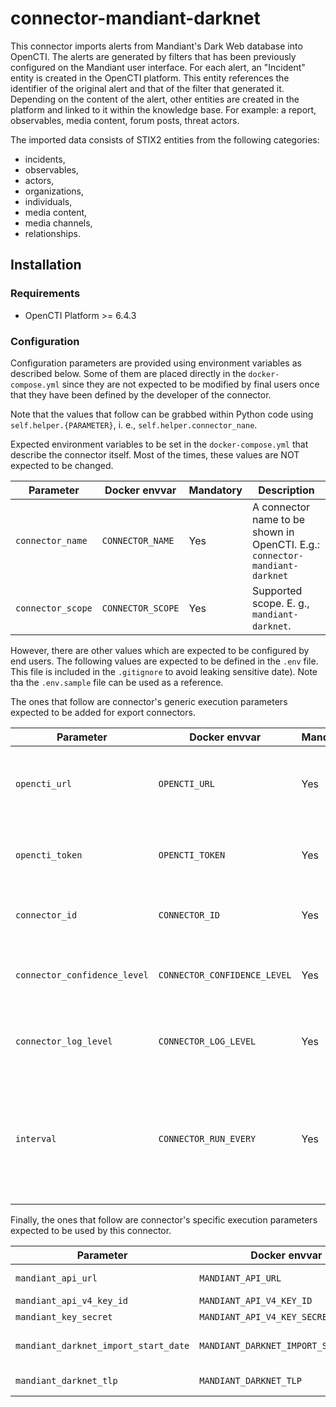 # connector-mandiant-darknet

This connector imports alerts from Mandiant's Dark Web database into OpenCTI. The alerts are generated by filters that has been previously configured on the Mandiant user interface. For each alert, an "Incident" entity is created in the OpenCTI platform. This entity references the identifier of the original alert and that of the filter that generated it. Depending on the content of the alert, other entities are created in the platform and linked to it within the knowledge base. For example: a report, observables, media content, forum posts, threat actors.

The imported data consists of STIX2 entities from the following categories:
- incidents,
- observables,
- actors,
- organizations,
- individuals,
- media content,
- media channels,
- relationships.


## Installation

### Requirements

- OpenCTI Platform >= 6.4.3

### Configuration

Configuration parameters are provided using environment variables as described below.
Some of them are placed directly in the `docker-compose.yml` since they are not expected to be modified by final users once that they have been defined by the developer of the connector.

Note that the values that follow can be grabbed within Python code using `self.helper.{PARAMETER}`, i. e., `self.helper.connector_nane`.

Expected environment variables to be set in the  `docker-compose.yml` that describe the connector itself.
Most of the times, these values are NOT expected to be changed.

| Parameter                            | Docker envvar                       | Mandatory    | Description                                                                                                                                                |
| ------------------------------------ | ----------------------------------- | ------------ | ---------------------------------------------------------------------------------------------------------------------------------------------------------- |
| `connector_name`                     | `CONNECTOR_NAME`                    | Yes          | A connector name to be shown in OpenCTI. E.g.: `connector-mandiant-darknet`                                                                                                                   |
| `connector_scope`                    | `CONNECTOR_SCOPE`                   | Yes          | Supported scope. E. g., `mandiant-darknet`.                                                                                                                       |

However, there are other values which are expected to be configured by end users.
The following values are expected to be defined in the `.env` file.
This file is included in the `.gitignore` to avoid leaking sensitive date). 
Note tha the `.env.sample` file can be used as a reference.

The ones that follow are connector's generic execution parameters expected to be added for export connectors.

| Parameter                            | Docker envvar                       | Mandatory    | Description                                                                                                                                                |
| ------------------------------------ | ----------------------------------- | ------------ | ---------------------------------------------------------------------------------------------------------------------------------------------------------- |
| `opencti_url`                        | `OPENCTI_URL`                       | Yes          | The URL of the OpenCTI platform. Note that final `/` should be avoided. Example value: `http://opencti:8080`                                               |
| `opencti_token`                      | `OPENCTI_TOKEN`                     | Yes          | The default admin token configured in the OpenCTI platform parameters file.                                                                                |
| `connector_id`                       | `CONNECTOR_ID`                      | Yes          | A valid arbitrary `UUIDv4` that must be unique for this connector.                                                                                         |
| `connector_confidence_level`         | `CONNECTOR_CONFIDENCE_LEVEL`        | Yes          | The default confidence level for created sightings (a number between 1 and 4).                                                                             |
| `connector_log_level`                | `CONNECTOR_LOG_LEVEL`               | Yes          | The log level for this connector, could be `debug`, `info`, `warn` or `error` (less verbose).                                                              |
| `interval`                           | `CONNECTOR_RUN_EVERY`               | Yes          | The time unit is represented by a single character at the end of the string: d for days, h for hours, m for minutes, and s for seconds. e.g., 30s is 30 seconds. 1d is 1 day.                                                                                  |

Finally, the ones that follow are connector's specific execution parameters expected to be used by this connector.

| Parameter                            | Docker envvar                       | Mandatory    | Description                                                                                                                                                |
| ------------------------------------ | ----------------------------------- | ------------ | ---------------------------------------------------------------------------------------------------------------------------------------------------------- |
| `mandiant_api_url`                    | `MANDIANT_API_URL`                   | No          | Default is `https://api.intelligence.mandiant.com/v4/dtm`.                                                                                                                                       |
| `mandiant_api_v4_key_id`                    | `MANDIANT_API_V4_KEY_ID`                   | Yes          | The key id to connect to the platform.                                                                                                                                       |
| `mandiant_key_secret`                    | `MANDIANT_API_V4_KEY_SECRET`                   | Yes          | The key secret to connect to the platform.                                                                                                                                       |
| `mandiant_darknet_import_start_date`                    | `MANDIANT_DARKNET_IMPORT_START_DATE`                   | No          | Unix timestamp in seconds from which the connector will collect the alerts. 0 is the default value, which could generate a lot of alerts.                                                                                                                                     |
| `mandiant_darknet_tlp`                    | `MANDIANT_DARKNET_TLP`                   | No          | Can be "CLEAR", "GREEN", "AMBER", "AMBER_STRICT" and "RED". Default is AMBER.

